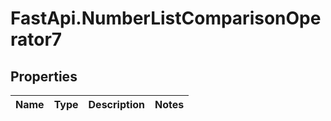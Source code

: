 # FastApi.NumberListComparisonOperator7

## Properties
Name | Type | Description | Notes
------------ | ------------- | ------------- | -------------
